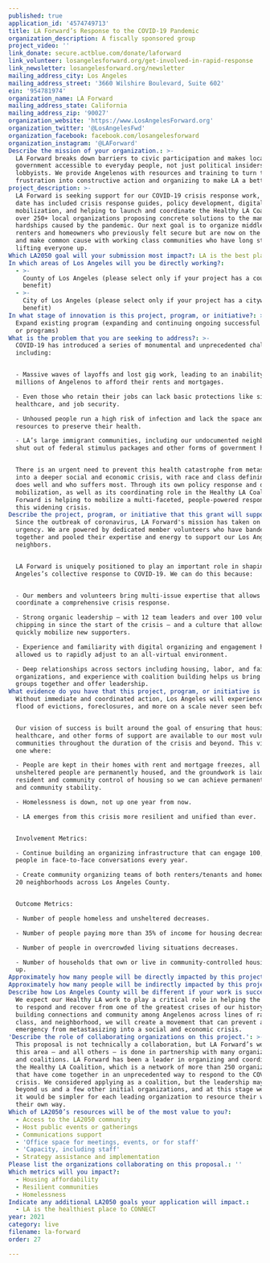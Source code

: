 ```yaml
---
published: true
application_id: '4574749713'
title: LA Forward’s Response to the COVID-19 Pandemic
organization_description: A fiscally sponsored group
project_video: ''
link_donate: secure.actblue.com/donate/laforward
link_volunteer: losangelesforward.org/get-involved-in-rapid-response
link_newsletter: losangelesforward.org/newsletter
mailing_address_city: Los Angeles
mailing_address_street: '3660 Wilshire Boulevard, Suite 602'
ein: '954781974'
organization_name: LA Forward
mailing_address_state: California
mailing_address_zip: '90027'
organization_website: 'https://www.LosAngelesForward.org'
organization_twitter: '@LosAngelesFwd'
organization_facebook: facebook.com/losangelesforward
organization_instagram: '@LAForward'
Describe the mission of your organization.: >-
  LA Forward breaks down barriers to civic participation and makes local
  government accessible to everyday people, not just political insiders and
  lobbyists. We provide Angelenos with resources and training to turn their
  frustration into constructive action and organizing to make LA a better place.
project_description: >-
  LA Forward is seeking support for our COVID-19 crisis response work, which to
  date has included crisis response guides, policy development, digital
  mobilization, and helping to launch and coordinate the Healthy LA Coalition of
  over 250+ local organizations proposing concrete solutions to the many
  hardships caused by the pandemic. Our next goal is to organize middle class
  renters and homeowners who previously felt secure but are now on the brink,
  and make common cause with working class communities who have long struggled —
  lifting everyone up.
Which LA2050 goal will your submission most impact?: LA is the best place to LIVE
In which areas of Los Angeles will you be directly working?:
  - >-
    County of Los Angeles (please select only if your project has a countywide
    benefit)
  - >-
    City of Los Angeles (please select only if your project has a citywide
    benefit)
In what stage of innovation is this project, program, or initiative?: >-
  Expand existing program (expanding and continuing ongoing successful projects
  or programs)
What is the problem that you are seeking to address?: >-
  COVID-19 has introduced a series of monumental and unprecedented challenges,
  including: 


  - Massive waves of layoffs and lost gig work, leading to an inability for
  millions of Angelenos to afford their rents and mortgages. 

  - Even those who retain their jobs can lack basic protections like sick leave,
  healthcare, and job security.

  - Unhoused people run a high risk of infection and lack the space and
  resources to preserve their health.

  - LA’s large immigrant communities, including our undocumented neighbors, are
  shut out of federal stimulus packages and other forms of government help.


  There is an urgent need to prevent this health catastrophe from metastasizing
  into a deeper social and economic crisis, with race and class defining who
  does well and who suffers most. Through its own policy response and digital
  mobilization, as well as its coordinating role in the Healthy LA Coalition, LA
  Forward is helping to mobilize a multi-faceted, people-powered response to
  this widening crisis.
Describe the project, program, or initiative that this grant will support to address the problem identified.: >-
  Since the outbreak of coronavirus, LA Forward's mission has taken on new
  urgency. We are powered by dedicated member volunteers who have banded
  together and pooled their expertise and energy to support our Los Angeles
  neighbors. 


  LA Forward is uniquely positioned to play an important role in shaping Los
  Angeles’s collective response to COVID-19. We can do this because:


  - Our members and volunteers bring multi-issue expertise that allows us to
  coordinate a comprehensive crisis response.

  - Strong organic leadership — with 12 team leaders and over 100 volunteers
  chipping in since the start of the crisis — and a culture that allows us to
  quickly mobilize new supporters.

  - Experience and familiarity with digital organizing and engagement has
  allowed us to rapidly adjust to an all-virtual environment. 

  - Deep relationships across sectors including housing, labor, and faith
  organizations, and experience with coalition building helps us bring diverse
  groups together and offer leadership.
What evidence do you have that this project, program, or initiative is or will be successful, and how will you define and measure success?: >-
  Without immediate and coordinated action, Los Angeles will experience an epic
  flood of evictions, foreclosures, and more on a scale never seen before. 


  Our vision of success is built around the goal of ensuring that housing,
  healthcare, and other forms of support are available to our most vulnerable
  communities throughout the duration of the crisis and beyond. This vision is
  one where:

  - People are kept in their homes with rent and mortgage freezes, all
  unsheltered people are permanently housed, and the groundwork is laid for more
  resident and community control of housing so we can achieve permanent housing
  and community stability.

  - Homelessness is down, not up one year from now. 

  - LA emerges from this crisis more resilient and unified than ever.


  Involvement Metrics:

  - Continue building an organizing infrastructure that can engage 100,000
  people in face-to-face conversations every year.

  - Create community organizing teams of both renters/tenants and homeowners in
  20 neighborhoods across Los Angeles County. 


  Outcome Metrics:

  - Number of people homeless and unsheltered decreases.

  - Number of people paying more than 35% of income for housing decreases.

  - Number of people in overcrowded living situations decreases.

  - Number of households that own or live in community-controlled housing goes
  up.
Approximately how many people will be directly impacted by this project, program, or initiative?: '100000'
Approximately how many people will be indirectly impacted by this project, program, or initiative?: '3000000'
Describe how Los Angeles County will be different if your work is successful.: >-
  We expect our Healthy LA work to play a critical role in helping the LA region
  to respond and recover from one of the greatest crises of our history. By
  building connections and community among Angelenos across lines of race,
  class, and neighborhood, we will create a movement that can prevent a health
  emergency from metastasizing into a social and economic crisis.
'Describe the role of collaborating organizations on this project.': >-
  This proposal is not technically a collaboration, but LA Forward’s work in
  this area — and all others — is done in partnership with many organizations
  and coalitions. LA Forward has been a leader in organizing and coordinating
  the Healthy LA Coalition, which is a network of more than 250 organizations
  that have come together in an unprecedented way to respond to the COVID-19
  crisis. We considered applying as a coalition, but the leadership may expand
  beyond us and a few other initial organizations, and at this stage we thought
  it would be simpler for each leading organization to resource their work in
  their own way.
Which of LA2050’s resources will be of the most value to you?:
  - Access to the LA2050 community
  - Host public events or gatherings
  - Communications support
  - 'Office space for meetings, events, or for staff'
  - 'Capacity, including staff'
  - Strategy assistance and implementation
Please list the organizations collaborating on this proposal.: ''
Which metrics will you impact?:
  - Housing affordability
  - Resilient communities
  - Homelessness
Indicate any additional LA2050 goals your application will impact.:
  - LA is the healthiest place to CONNECT
year: 2021
category: live
filename: la-forward
order: 27

---
```

